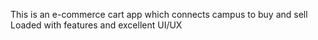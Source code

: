 This is an e-commerce cart app which connects campus to buy and sell
Loaded with features and excellent UI/UX
